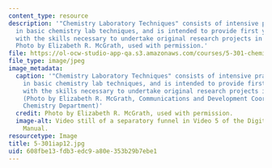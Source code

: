 ```yaml
---
content_type: resource
description: '"Chemistry Laboratory Techniques" consists of intensive practical training
  in basic chemistry lab techniques, and is intended to provide first year MIT students
  with the skills necessary to undertake original research projects in chemistry.
  Photo by Elizabeth R. McGrath, used with permission.'
file: https://ol-ocw-studio-app-qa.s3.amazonaws.com/courses/5-301-chemistry-laboratory-techniques-january-iap-2012/608fbe13fdb3edc9a80e353b29b7ebe1_5-301iap12.jpg
file_type: image/jpeg
image_metadata:
  caption: '"Chemistry Laboratory Techniques" consists of intensive practical training
    in basic chemistry lab techniques, and is intended to provide first year MIT students
    with the skills necessary to undertake original research projects in chemistry.
    (Photo by Elizabeth R. McGrath, Communications and Development Coordinator, MIT
    Chemistry Department)'
  credit: Photo by Elizabeth R. McGrath, used with permission.
  image-alt: Video still of a separatory funnel in Video 5 of the Digital Lab Techniques
    Manual.
resourcetype: Image
title: 5-301iap12.jpg
uid: 608fbe13-fdb3-edc9-a80e-353b29b7ebe1
---
```

